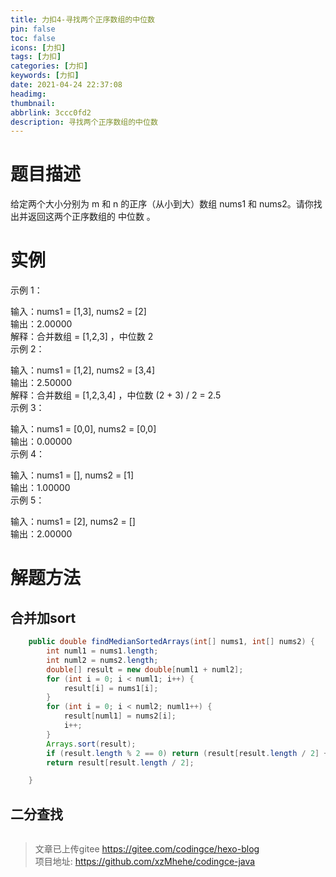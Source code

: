 ```yaml
---
title: 力扣4-寻找两个正序数组的中位数
pin: false
toc: false
icons: [力扣]
tags: [力扣]
categories: [力扣]
keywords: [力扣]
date: 2021-04-24 22:37:08
headimg: 
thumbnail: 
abbrlink: 3ccc0fd2
description: 寻找两个正序数组的中位数
---
```


# 题目描述
给定两个大小分别为 m 和 n 的正序（从小到大）数组 nums1 和 nums2。请你找出并返回这两个正序数组的 中位数 。

# 实例
示例 1：

输入：nums1 = [1,3], nums2 = [2]    
输出：2.00000    
解释：合并数组 = [1,2,3] ，中位数 2    
示例 2：    

输入：nums1 = [1,2], nums2 = [3,4]    
输出：2.50000    
解释：合并数组 = [1,2,3,4] ，中位数 (2 + 3) / 2 = 2.5    
示例 3：    

输入：nums1 = [0,0], nums2 = [0,0]    
输出：0.00000    
示例 4：    

输入：nums1 = [], nums2 = [1]    
输出：1.00000    
示例 5：    
    
输入：nums1 = [2], nums2 = []    
输出：2.00000    



# 解题方法

## 合并加sort

```java
    public double findMedianSortedArrays(int[] nums1, int[] nums2) {
        int numl1 = nums1.length;
        int numl2 = nums2.length;
        double[] result = new double[numl1 + numl2];
        for (int i = 0; i < numl1; i++) {
            result[i] = nums1[i];
        }
        for (int i = 0; i < numl2; numl1++) {
            result[numl1] = nums2[i];
            i++;
        }
        Arrays.sort(result);
        if (result.length % 2 == 0) return (result[result.length / 2] + result[result.length / 2 - 1]) / 2;
        return result[result.length / 2];

    }
```


## 二分查找

```java

```


>文章已上传gitee https://gitee.com/codingce/hexo-blog   
>项目地址: https://github.com/xzMhehe/codingce-java